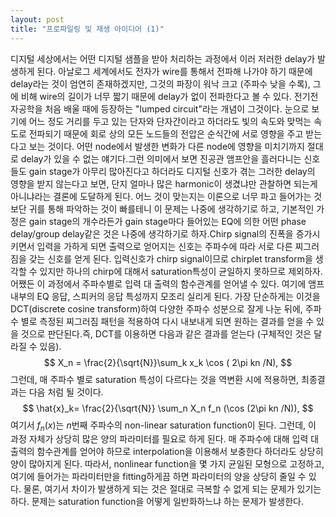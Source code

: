 ```yaml
---
layout: post
title: "프로파일링 및 재생 아이디어 (1)"
---
```


디지털 세상에서는 어떤 디지털 샘플을 받아 처리하는 과정에서 이러 저러한 delay가 발생하게 된다. 아날로그 세계에서도 전자가 wire를 통해서 전파해 나가야 하기 때문에 delay라는 것이 엄연히 존재하겠지만, 그것의 파장이 워낙 크고 (주파수 낮을 수록), 그에 비해 wire의 길이가 너무 짧기 때문에 delay가 없이 전파한다고 볼 수 있다. 전기전자공학을 처음 배울 때에 등장하는 "lumped circuit"라는 개념이 그것이다. 눈으로 보기에 어느 정도 거리를 두고 있는 단자와 단자간이라고 하더라도 빛의 속도와 맞먹는 속도로 전파되기 때문에 회로 상의 모든 노드들의 전압은 순식간에 서로 영향을 주고 받는다고 보는 것이다. 어떤 node에서 발생한 변화가 다른 node에 영향을 미치기까지 절대로 delay가 있을 수 없는 얘기다.그런 의미에서 보면 진공관 앰프안을 흘러다니는 신호들도 gain stage가 아무리 많아진다고 하더라도 디지털 신호가 겪는 그러한 delay의 영향을 받지 않는다고 보면, 단지 얼마나 많은 harmonic이 생겼냐만 관찰하면 되는게 아니냐라는 결론에 도달하게 된다. 어느 것이 맞는지는 이론으로 너무 파고 들어가는 것보단 귀를 통해 파악하는 것이 빠를테니 이 문제는 나중에 생각하기로 하고, 기본적인 가정은 gain stage의 개수라든가 gain stage마다 들어있는 EQ에 의한 어떤 phase delay/group delay같은 것은 나중에 생각하기로 하자.Chirp signal의 진폭을 증가시키면서 입력을 가하게 되면 출력으로 얻어지는 신호는 주파수에 따라 서로 다른 찌그러짐을 갖는 신호를 얻게 된다. 입력신호가 chirp signal이므로 chirplet transform을 생각할 수 있지만 하나의 chirp에 대해서 saturation특성이 균일하지 못하므로 제외하자. 어쨌든 이 과정에서 주파수별로 입력 대 출력의 함수관계를 얻어낼 수 있다. 여기에 앰프 내부의 EQ 응답, 스피커의 응답 특성까지 모조리 실리게 된다. 가장 단순하게는 이것을 DCT(discrete cosine transform)하여 다양한 주파수 성분으로 잘게 나눈 뒤에, 주파수 별로 측정된 찌그러짐 패턴을 적용하여 다시 내보내게 되면 원하는 결과를 얻을 수 있을 것으로 판단된다.즉, DCT를 이용하면 다음과 같은 결과를 얻는다 (구체적인 것은 달라질 수 있음).$$ X_n = \frac{2}{\sqrt{N}}\sum_k x_k \cos ( 2\pi kn /N), $$그런데, 매 주파수 별로 saturation 특성이 다르다는 것을 역변환 시에 적용하면, 최종결과는 다음 처럼 될 것이다. $$ \hat{x}_k= \frac{2}{\sqrt{N}} \sum_n X_n f_n (\cos (2\pi kn /N)), $$여기서 $f_n (x)$는 $n$번째 주파수의 non-linear saturation function이 된다. 그런데, 이 과정 자체가 상당히 많은 양의 파라미터를 필요로 하게 된다. 매 주파수에 대해 입력 대 출력의 함수관계를 얻어야 하므로 interpolation을 이용해서 보충한다 하더라도 상당히 양이 많아지게 된다. 따라서, nonlinear function을 몇 가지 균일된 모형으로 고정하고, 여기에 들어가는 파라미터만을 fitting하게끔 하면 파라미터의 양을 상당히 줄일 수 있다. 물론, 여기서 차이가 발생하게 되는 것은 절대로 극복할 수 없게 되는 문제가 있기는 하다. 문제는 saturation function을 어떻게 일반화하느냐 하는 문제가 발생한다. 

